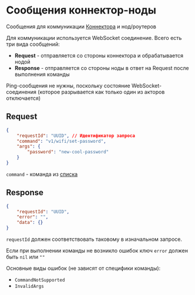 # Сообщения коннектор-ноды

Сообщения для коммуникации [Коннектора](../../units/connector.md) и нод/роутеров

Для коммуникации используется WebSocket соединение. Всего есть три вида сообщений:

- **Request** - отправляется со стороны коннектора и обрабатывается нодой
- **Response** - отправляется со стороны ноды в ответ на Request после выполнения команды

Ping-сообщения не нужны, поскольку состояние WebSocket-соединения (которое разрывается как только один из акторов отключается)

## Request

```json
{
    "requestId": "UUID", // Идентификатор запроса
    "command": "v1/wifi/set-password",
    "args": {
        "password": "new-cool-password"
    }
}
```

`command` - команда из [списка](../commands.md)

## Response

```json
{
    "requestId": "UUID",
    "error": "",
    "data": {}
}
```

`requestId` должен соответствовать таковому в изначальном запросе.

Если при выполнении команды не возникло ошибок ключ `error` должен быть `nil` или `""`

Основные виды ошибок (не зависят от специфики команды):

- `CommandNotSupported`
- `InvalidArgs`
